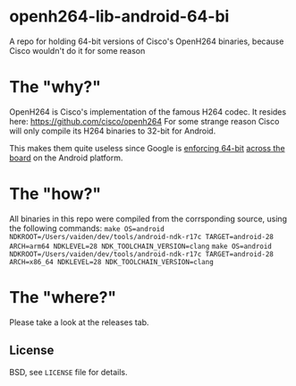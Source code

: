 openh264-lib-android-64-bi
==========================
A repo for holding 64-bit versions of Cisco's OpenH264 binaries, because Cisco wouldn't do it for some reason

# The "why?"
OpenH264 is Cisco's implementation of the famous H264 codec. It resides here: https://github.com/cisco/openh264
For some strange reason Cisco will only compile its H264 binaries to 32-bit for Android.

This makes them quite useless since Google is [enforcing 64-bit](https://developer.android.com/distribute/best-practices/develop/64-bit) [across the board](https://android-developers.googleblog.com/2019/06/moving-android-studio-and-android.html) on the Android platform.

# The "how?"
All binaries in this repo were compiled from the corrsponding source, using the following commands:
`make OS=android NDKROOT=/Users/vaiden/dev/tools/android-ndk-r17c TARGET=android-28 ARCH=arm64 NDKLEVEL=28 NDK_TOOLCHAIN_VERSION=clang`
`make OS=android NDKROOT=/Users/vaiden/dev/tools/android-ndk-r17c TARGET=android-28 ARCH=x86_64 NDKLEVEL=28 NDK_TOOLCHAIN_VERSION=clang`

# The "where?"
Please take a look at the releases tab.

License
-------
BSD, see `LICENSE` file for details.
